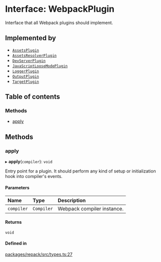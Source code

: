 # Interface: WebpackPlugin

Interface that all Webpack plugins should implement.

## Implemented by

- [`AssetsPlugin`](../classes/AssetsPlugin.md)
- [`AssetsResolverPlugin`](../classes/AssetsResolverPlugin.md)
- [`DevServerPlugin`](../classes/DevServerPlugin.md)
- [`JavaScriptLooseModePlugin`](../classes/JavaScriptLooseModePlugin.md)
- [`LoggerPlugin`](../classes/LoggerPlugin.md)
- [`OutputPlugin`](../classes/OutputPlugin.md)
- [`TargetPlugin`](../classes/TargetPlugin.md)

## Table of contents

### Methods

- [apply](./WebpackPlugin.md#apply)

## Methods

### apply

▸ **apply**(`compiler`): `void`

Entry point for a plugin. It should perform any kind of setup or initialization
hook into compiler's events.

#### Parameters

| Name | Type | Description |
| :------ | :------ | :------ |
| `compiler` | `Compiler` | Webpack compiler instance. |

#### Returns

`void`

#### Defined in

[packages/repack/src/types.ts:27](https://github.com/callstack/repack/blob/a78f6b9/packages/repack/src/types.ts#L27)
